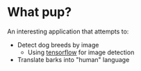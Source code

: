 # What pup?

An interesting application that attempts to:

- Detect dog breeds by image
  - Using [tensorflow](https://github.com/tensorflow/tfjs-models) for image detection
- Translate barks into "human" language
